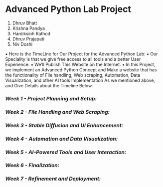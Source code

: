 # **Advanced Python Lab Project**

1. Dhruv Bhatt
2. Krishna Pandya
3. Hardiksinh Rathod
4. Dhruv Prajapati
5. Niv Doshi

▪ Here is the TimeLine for Our Project for the Advanced Python Lab:
▪ Our Speciality is that we give free access to all tools and a better User Experience.
▪ We’ll Publish This Website on the Internet.
▪ In this Project, we implement an Advanced Python Concept and Make a website that has the functionality of File handling, Web scraping, Automation, Data Visualization, and other AI tools Implementation As we mentioned above, and Give Details about the Timeline Below.

### _Week 1 - Project Planning and Setup:_
### _Week 2 - File Handling and Web Scraping:_
### _Week 3 - Stable Diffusion and UI Enhancement:_
### _Week 4 - Automation and Data Visualization:_
### _Week 5 - AI-Powered Tools and User Interaction:_
### _Week 6 - Finalization:_
### _Week 7 - Refinement and Deployment:_
